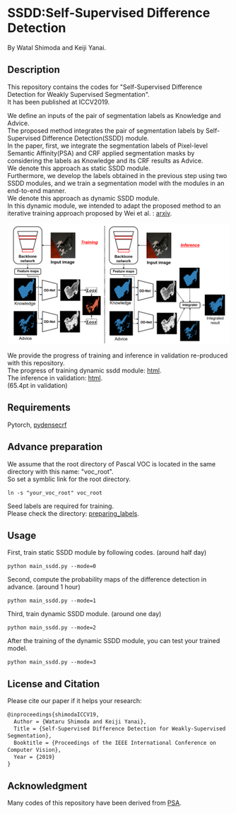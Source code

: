 # SSDD:Self-Supervised Difference Detection
By Watal Shimoda and Keiji Yanai.
## Description
This repository contains the codes for "Self-Supervised Difference Detection for Weakly Supervised Segmentation".  
It has been published at ICCV2019.  

We define an inputs of the pair of segmentation labels as Knowledge and Advice.  
The proposed method integrates the pair of segmentation labels by Self-Supervised Difference Detection(SSDD) module.  
In the paper, first, we integrate the segmentation labels of Pixel-level Semantic Affinity(PSA) and CRF applied segmentation masks by 
considering the labels as Knowledge and its CRF results as Advice.  
We denote this approach as static SSDD module.  
Furthermore, we develop the labels obtained in the previous step using two SSDD modules,
and we train a segmentation model with the modules in an end-to-end manner.  
We denote this approach as dynamic SSDD module.  
In this dynamic module, we intended to adapt the proposed method to an iterative training approach proposed by Wei et al. : [arxiv](https://arxiv.org/abs/1509.03150).

<img src="https://github.com/shimoda-uec/ssdd/blob/master/figure/ssdd_module.png">

We provide the progress of training and inference in validation re-produced with this repository.  
The progress of training dynamic ssdd module: [html](http://mm.cs.uec.ac.jp/shimoda-k/space0/wseg/ssdd/git/ssdd/script/dssdd.html).  
The inference in validation: [html](http://mm.cs.uec.ac.jp/shimoda-k/space0/wseg/ssdd/git/ssdd/script/val.html).  
(65.4pt in validation)

## Requirements
Pytorch, [pydensecrf](https://github.com/lucasb-eyer/pydensecrf)

## Advance preparation
We assume that the root directory of Pascal VOC is located in the same directory with this name: "voc_root".  
So set a symblic link for the root directory.
```
ln -s "your_voc_root" voc_root
```

Seed labels are required for training.  
Please check the directory: [preparing_labels](https://github.com/shimoda-uec/ssdd/tree/master/prepare_labels).  

## Usage
First, train static SSDD module by following codes. (around half day)  
```
python main_ssdd.py --mode=0
```

Second, compute the probability maps of the difference detection in advance. (around 1 hour)  
```
python main_ssdd.py --mode=1
```

Third, train dynamic SSDD module. (around one day)  
```
python main_ssdd.py --mode=2
```

After the training of the dynamic SSDD module, you can test your trained model.  
```
python main_ssdd.py --mode=3
```

## License and Citation
Please cite our paper if it helps your research:
```
@inproceedings{shimodaICCV19,
  Author = {Wataru Shimoda and Keiji Yanai},
  Title = {Self-Supervised Difference Detection for Weakly-Supervised Segmentation},  
  Booktitle = {Proceedings of the IEEE International Conference on Computer Vision},
  Year = {2019}
}  
```

## Acknowledgment
Many codes of this repository have been derived from [PSA](https://github.com/jiwoon-ahn/psa).
